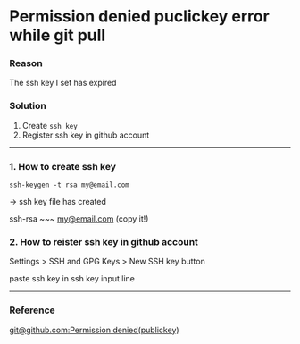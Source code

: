 Permission denied puclickey error while git pull 
===


### Reason
The ssh key I set has expired

### Solution
1. Create `ssh key`
2. Register ssh key in github account

***

### 1. How to create ssh key

```
ssh-keygen -t rsa my@email.com
```

&rarr; ssh key file has created

ssh-rsa ~~~ my@email.com (copy it!)

### 2. How to reister ssh key in github account

Settings > SSH and GPG Keys > New SSH key button

paste ssh key in ssh key input line

***

### Reference

[git@github.com:Permission denied(publickey)](https://medium.com/@su_bak/git-github-com-permission-denied-publickey-%EC%97%90%EB%9F%AC-%ED%95%B4%EA%B2%B0-%EB%B0%A9%EB%B2%95-76b0ab741c62)